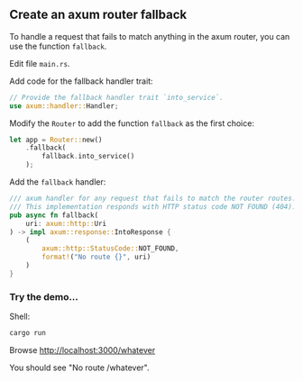 ## Create an axum router fallback

To handle a request that fails to match anything in the axum router, 
you can use the function `fallback`.

Edit file `main.rs`.

Add code for the fallback handler trait:

```rust
// Provide the fallback handler trait `into_service`.
use axum::handler::Handler;
```

Modify the `Router` to add the function `fallback` as the first choice:

```rust
let app = Router::new()
    .fallback(
        fallback.into_service()
    );
```

Add the `fallback` handler:

```rust
/// axum handler for any request that fails to match the router routes.
/// This implementation responds with HTTP status code NOT FOUND (404).
pub async fn fallback(
    uri: axum::http::Uri
) -> impl axum::response::IntoResponse {
    (
        axum::http::StatusCode::NOT_FOUND, 
        format!("No route {}", uri)
    )
}
```


### Try the demo…

Shell:

```sh
cargo run
```

Browse <http://localhost:3000/whatever>

You should see "No route /whatever".
